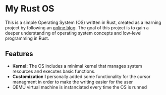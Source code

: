 # My Rust OS

This is a simple Operating System (OS) written in Rust, created as a learning project by following an [online blog](https://os.phil-opp.com/). The goal of this project is to gain a deeper understanding of operating system concepts and low-level programming in Rust.

## Features

- **Kernel:** The OS includes a minimal kernel that manages system resources and executes basic functions.
- **Customization** I personally added some functionality for the cursor managment in order to make the writing easier for the user
- QEMU virtual machine is instanciated every time the OS is runned
